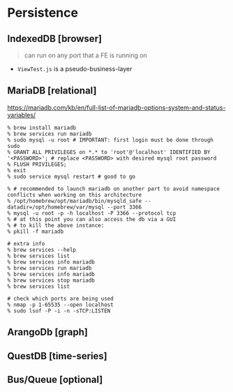 # Persistence

## IndexedDB \[browser]
> can run on any port that a FE is running on
- `ViewTest.js` is a pseudo-business-layer
## MariaDB \[relational]
https://mariadb.com/kb/en/full-list-of-mariadb-options-system-and-status-variables/
```
% brew install mariadb
% brew services run mariadb
% sudo mysql -u root # IMPORTANT: first login must be done through sudo
% GRANT ALL PRIVILEGES on *.* to 'root'@'localhost' IDENTIFIED BY '<PASSWORD>'; # replace <PASSWORD> with desired mysql root password
% FLUSH PRIVILEGES;
% exit
% sudo service mysql restart # good to go

% # recommended to launch mariadb on another part to avoid namespace conflicts when working on this architecture
% /opt/homebrew/opt/mariadb/bin/mysqld_safe --datadir=/opt/homebrew/var/mysql --port 3366
% mysql -u root -p -h localhost -P 3366 --protocol tcp
% # at this point you can also access the db via a GUI
% # to kill the above instance:
% pkill -f mariadb

# extra info
% brew services --help 
% brew services list
% brew services info mariadb
% brew services run mariadb
% brew services info mariadb 
% brew services stop mariadb
% brew services list

# check which ports are being used
% nmap -p 1-65535 --open localhost
% sudo lsof -P -i -n -sTCP:LISTEN
```
## ArangoDb \[graph]
## QuestDB \[time-series]

## Bus/Queue \[optional]
